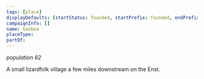 ```yaml
---
tags: [place]
displayDefaults: {startStatus: founded, startPrefix: founded, endPrefix: destroyed, endStatus: destroyed}
campaignInfo: []
name: Ganboa
placeType:
partOf:
---
```

*population 62*

A small lizardfolk village a few miles downstream on the Enst. 